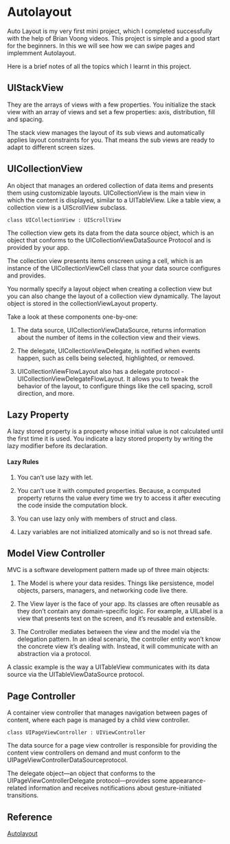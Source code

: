 # Autolayout

Auto Layout is my very first mini project, which I completed successfully with the help of Brian Voong videos. This project is simple and a good start for the beginners. In this we will see how we can swipe pages and  implemment Autolayout. 

Here is a brief notes of all the topics which I learnt in this project.

## UIStackView

They are the arrays of views with a few properties. You initialize the stack view with an array of views and set a few properties: axis, distribution, fill and spacing. 

The stack view manages the layout of its sub views and automatically applies layout constraints for you. That means the sub views are ready to adapt to different screen sizes.

## UICollectionView

An object that manages an ordered collection of data items and presents them using customizable layouts. UICollectionView is the main view in which the content is displayed, similar to a UITableView. Like a table view, a collection view is a UIScrollView subclass.

```
class UICollectionView : UIScrollView
```

The collection view gets its data from the data source object, which is an object that conforms to the UICollectionViewDataSource Protocol and is provided by your app.

The collection view presents items onscreen using a cell, which is an instance of the UICollectionViewCell class that your data source configures and provides.

You normally specify a layout object when creating a collection view but you can also change the layout of a collection view dynamically. The layout object is stored in the collectionViewLayout property. 

Take a look at these components one-by-one:
1.  The data source, UICollectionViewDataSource, returns information 
about the number of items in the collection view and their views.

2. The delegate, UICollectionViewDelegate, is notified when events 
happen, such as cells being selected, highlighted, or removed.

3. UICollectionViewFlowLayout also has a delegate protocol - 
UICollectionViewDelegateFlowLayout. It allows you to tweak the 
behavior of the layout, to configure things like the cell spacing, 
scroll direction, and more.

## Lazy Property

A lazy stored property is a property whose initial value is not calculated until the first time it is used. You indicate a lazy stored property by writing the lazy modifier before its declaration.

#### Lazy Rules
1.  You can’t use lazy with let.

2.  You can’t use it with computed properties. Because, a computed 
property returns the value every time we try to access it after 
executing the code inside the computation block.

3.  You can use lazy only with members of struct and class.

4.  Lazy variables are not initialized atomically and so is not thread 
safe.

## Model View Controller

MVC is a software development pattern made up of three main objects:

1.  The Model is where your data resides. Things like persistence, model 
objects, parsers, managers, and networking code live there.

2.  The View layer is the face of your app. Its classes are often 
reusable as they don’t contain any domain-specific logic. For 
example, a UILabel is a view that presents text on the screen, and 
it’s reusable and extensible.

3.  The Controller mediates between the view and the model via the 
delegation pattern. In an ideal scenario, the controller entity won’t 
know the concrete view it’s dealing with. Instead, it will 
communicate with an abstraction via a protocol. 

A classic example is the way a UITableView communicates with its data 
source via the UITableViewDataSource protocol.

##  Page Controller

A container view controller that manages navigation between pages of content, where each page is managed by a child view controller.

```
class UIPageViewController : UIViewController

```
The data source for a page view controller is responsible for providing the content view controllers on demand and must conform to the UIPageViewControllerDataSourceprotocol. 

The delegate object—an object that conforms to the UIPageViewControllerDelegate protocol—provides some appearance-related information and receives notifications about gesture-initiated transitions.


## Reference 
[Autolayout](https://www.youtube.com/watch?v=9RydRg0ZKaI&list=PL0dzCUj1L5JHdeOlzJtp5zlsdrliJTC7F)
